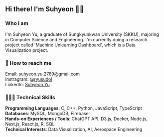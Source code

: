 ## Hi there! I'm Suhyeon 👋🏼

### Who I am
I'm Suhyeon Yu, a graduate of Sungkyunkwan University (SKKU), majoring in Computer Science and Engineering.
I'm currently doing a research project called 'Machine Unlearning Dashboard', which is a Data Visualization project.

### 🤝 How to reach me
Email: suhyeon.yu.2789@gmail.com <br>
Instragram: [@ryusudol](https://www.instagram.com/ryusudol/) <br>
LinkedIn: [Suhyeon Yu](https://www.linkedin.com/in/suhyeon-yu-21708b1ba/)

### 🧑🏻‍💻 Technical Skills
**Programming Languages**: C, C++, Python, JavaScript, TypeScript <br>
**Databases**: MySQL, MongoDB, Firebase <br>
**Hands-on Experiences / Tools**: ChatGPT API, D3.js, Docker, Node.js, Next.js, React.js, R, SQL <br>
**Technical Interests**: Data Visualization, AI, Aerospace Engineering
